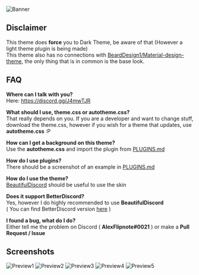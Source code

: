 ![Banner](https://i.mify.pw/7458a1.png)

## Disclaimer
This theme does **force** you to Dark Theme, be aware of that (However a light theme plugin is being made)<br>
This theme also has no connections with [BeardDesign1/Material-design-theme](https://github.com/BeardDesign1/Material-design-theme),
the only thing that is in common is the base look.

## FAQ
**Where can I talk with you?**<br>Here: https://discord.gg/J4mwTJR

**What should I use, theme.css or autotheme.css?**<br>That really depends on you. If you are a developer and want
to change stuff, download the theme.css, however if you wish for a theme that updates, use **autotheme.css** :P

**How can I get a background on this theme?**<br>Use the **autotheme.css** and import the plugin from [PLUGINS.md](https://github.com/AlexFlipnote/Discord_Theme/blob/master/PLUGINS.md)

**How do I use plugins?**<br>There should be a screenshot of an example in [PLUGINS.md](https://github.com/AlexFlipnote/Discord_Theme/blob/master/PLUGINS.md)

**How do I use the theme?**<br>[BeautifulDiscord](https://github.com/beautiful-discord-community/resources/wiki/Installing-BeautifulDiscord) should be useful to use the skin

**Does it support BetterDiscord?**<br>Yes, however I do highly recommended to use **BeautifulDiscord**<br>
( You can find BetterDiscord version [here](https://github.com/AlexFlipnote/Discord_Theme/blob/master/assets/BetterDiscord.theme.css) )

**I found a bug, what do I do?**<br>Either tell me the problem on Discord ( **AlexFlipnote#0021** ) or make a **Pull Request / Issue**

## Screenshots
![Preview1](https://i.alexflipnote.xyz/03216U7.png)
![Preview2](https://i.alexflipnote.xyz/0321WrV.png)
![Preview3](https://i.alexflipnote.xyz/0321b1E.png)
![Preview4](https://i.alexflipnote.xyz/0321ri8.png)
![Preview5](https://i.alexflipnote.xyz/0321JXy.png)

